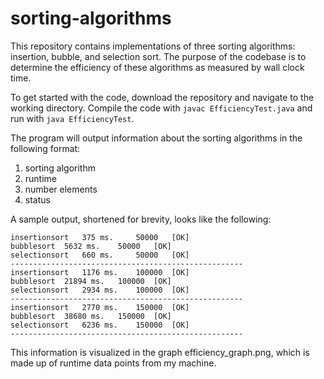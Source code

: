 # sorting-algorithms
This repository contains implementations of three sorting algorithms: insertion, bubble, and selection sort. The purpose of the codebase is to determine the efficiency of these algorithms as measured by wall clock time.

To get started with the code, download the repository and navigate to the working directory. Compile the code with `javac EfficiencyTest.java` and run with `java EfficiencyTest`. 

The program will output information about the sorting algorithms in the following format:
1. sorting algorithm
2. runtime
3. number elements
4. status

A sample output, shortened for brevity, looks like the following:
```
insertionsort	375 ms.		50000	[OK]
bubblesort	5632 ms.	50000	[OK]
selectionsort	660 ms.		50000	[OK]
----------------------------------------------------
insertionsort	1176 ms.	100000	[OK]
bubblesort	21894 ms.	100000	[OK]
selectionsort	2934 ms.	100000	[OK]
----------------------------------------------------
insertionsort	2770 ms.	150000	[OK]
bubblesort	38680 ms.	150000	[OK]
selectionsort	6236 ms.	150000	[OK]
----------------------------------------------------
```
This information is visualized in the graph efficiency_graph.png, which is made up of runtime data points from my machine.
